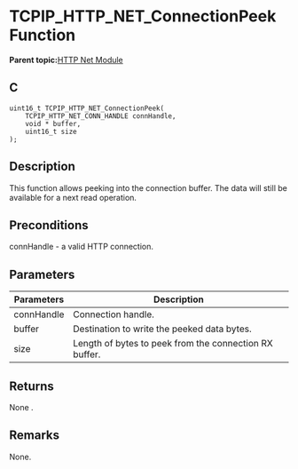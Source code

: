 # TCPIP\_HTTP\_NET\_ConnectionPeek Function

**Parent topic:**[HTTP Net Module](GUID-4EFEB885-ECF8-44B5-8F23-1D05952E1845.md)

## C

```
uint16_t TCPIP_HTTP_NET_ConnectionPeek(
    TCPIP_HTTP_NET_CONN_HANDLE connHandle, 
    void * buffer, 
    uint16_t size
);
```

## Description

This function allows peeking into the connection buffer. The data will still be available for a next read operation.

## Preconditions

connHandle - a valid HTTP connection.

## Parameters

|Parameters|Description|
|----------|-----------|
|connHandle|Connection handle.|
|buffer|Destination to write the peeked data bytes.|
|size|Length of bytes to peek from the connection RX buffer.|

## Returns

None .

## Remarks

None.

